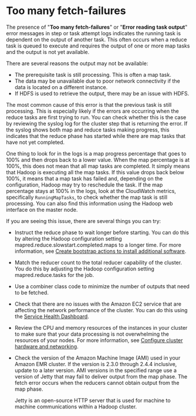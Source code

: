 # Too many fetch\-failures<a name="emr-troubleshoot-error-resource-1"></a>

The presence of "**Too many fetch\-failures**" or "**Error reading task output**" error messages in step or task attempt logs indicates the running task is dependent on the output of another task\. This often occurs when a reduce task is queued to execute and requires the output of one or more map tasks and the output is not yet available\. 

There are several reasons the output may not be available: 
+ The prerequisite task is still processing\. This is often a map task\. 
+ The data may be unavailable due to poor network connectivity if the data is located on a different instance\. 
+ If HDFS is used to retrieve the output, there may be an issue with HDFS\. 

The most common cause of this error is that the previous task is still processing\. This is especially likely if the errors are occurring when the reduce tasks are first trying to run\. You can check whether this is the case by reviewing the syslog log for the cluster step that is returning the error\. If the syslog shows both map and reduce tasks making progress, this indicates that the reduce phase has started while there are map tasks that have not yet completed\. 

One thing to look for in the logs is a map progress percentage that goes to 100% and then drops back to a lower value\. When the map percentage is at 100%, this does not mean that all map tasks are completed\. It simply means that Hadoop is executing all the map tasks\. If this value drops back below 100%, it means that a map task has failed and, depending on the configuration, Hadoop may try to reschedule the task\. If the map percentage stays at 100% in the logs, look at the CloudWatch metrics, specifically `RunningMapTasks`, to check whether the map task is still processing\. You can also find this information using the Hadoop web interface on the master node\. 

If you are seeing this issue, there are several things you can try:
+ Instruct the reduce phase to wait longer before starting\. You can do this by altering the Hadoop configuration setting mapred\.reduce\.slowstart\.completed\.maps to a longer time\. For more information, see [Create bootstrap actions to install additional software](emr-plan-bootstrap.md)\. 
+ Match the reducer count to the total reducer capability of the cluster\. You do this by adjusting the Hadoop configuration setting mapred\.reduce\.tasks for the job\. 
+ Use a combiner class code to minimize the number of outputs that need to be fetched\. 
+ Check that there are no issues with the Amazon EC2 service that are affecting the network performance of the cluster\. You can do this using the [Service Health Dashboard](http://status.aws.amazon.com/)\. 
+ Review the CPU and memory resources of the instances in your cluster to make sure that your data processing is not overwhelming the resources of your nodes\. For more information, see [Configure cluster hardware and networking](emr-plan-instances.md)\. 
+ Check the version of the Amazon Machine Image \(AMI\) used in your Amazon EMR cluster\. If the version is 2\.3\.0 through 2\.4\.4 inclusive, update to a later version\. AMI versions in the specified range use a version of Jetty that may fail to deliver output from the map phase\. The fetch error occurs when the reducers cannot obtain output from the map phase\.

  Jetty is an open\-source HTTP server that is used for machine to machine communications within a Hadoop cluster\.